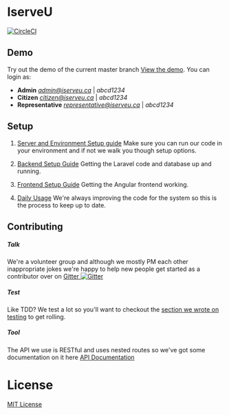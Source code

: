 # IserveU

[![CircleCI](https://circleci.com/gh/IserveU/IserveU/tree/master.svg?style=svg)](https://circleci.com/gh/IserveU/IserveU/tree/master)

## Demo

Try out the demo of the current master branch [View the demo](https://demo.iserveu.ca/). You can login as:
- **Admin** *admin@iserveu.ca* | *abcd1234*
- **Citizen** *citizen@iserveu.ca* | *abcd1234*
- **Representative** *representative@iserveu.ca* | *abcd1234*

## Setup
1. [Server and Environment Setup guide](https://github.com/IserveU/IserveU/wiki/Setting-up-Your-Server) Make sure you can run our code in your environment and if not we walk you though setup options.

2. [Backend Setup Guide](https://github.com/IserveU/IserveU/wiki/Setting-Up-The-Back-End) Getting the Laravel code and database up and running.

3. [Frontend Setup Guide](https://github.com/IserveU/IserveU/wiki/Setting-Up-The-Back-End) Getting the Angular frontend working.

4. [Daily Usage](https://github.com/IserveU/IserveU/wiki/Daily-Routine) We're always improving the code for the system so this is the process to keep up to date.

## Contributing

##### Talk

We're a volunteer group and although we mostly PM each other inappropriate jokes we're happy to help new people get started as a contributor over on [Gitter ![Gitter](https://badges.gitter.im/IserveU/IserveU.svg)](https://gitter.im/IserveU/IserveU?utm_source=badge&utm_medium=badge&utm_campaign=pr-badge)

##### Test
Like TDD? We test a lot so you'll want to checkout the
[section we wrote on testing](https://github.com/IserveU/IserveU/wiki/Testing) to get rolling.

##### Tool
The API we use is RESTful and uses nested routes so we've got some documentation on it here
[API Documentation](https://github.com/IserveU/IserveU/wiki/The-API)

# License
[MIT License](https://opensource.org/licenses/MIT)
